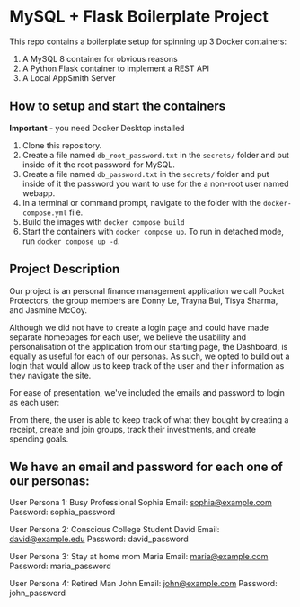# MySQL + Flask Boilerplate Project

This repo contains a boilerplate setup for spinning up 3 Docker containers: 
1. A MySQL 8 container for obvious reasons
1. A Python Flask container to implement a REST API
1. A Local AppSmith Server

## How to setup and start the containers
**Important** - you need Docker Desktop installed

1. Clone this repository.  
1. Create a file named `db_root_password.txt` in the `secrets/` folder and put inside of it the root password for MySQL. 
1. Create a file named `db_password.txt` in the `secrets/` folder and put inside of it the password you want to use for the a non-root user named webapp. 
1. In a terminal or command prompt, navigate to the folder with the `docker-compose.yml` file.  
1. Build the images with `docker compose build`
1. Start the containers with `docker compose up`.  To run in detached mode, run `docker compose up -d`. 

## Project Description
Our project is an personal finance management application we call Pocket Protectors, the group members are Donny Le, Trayna Bui, Tisya Sharma, and Jasmine McCoy.

Although we did not have to create a login page and could have made separate homepages for each user, we believe the usability and personalisation of the application from our starting page, the Dashboard, is equally as useful for each of our personas. As such, we opted to build out a login that would allow us to keep track of the user and their information as they navigate the site.

For ease of presentation, we've included the emails and password to login as each user:

From there, the user is able to keep track of what they bought by creating a receipt, create and join groups, track their investments, and create spending goals.

## We have an email and password for each one of our personas:

User Persona 1: Busy Professional Sophia
Email: sophia@example.com
Password: sophia_password

User Persona 2: Conscious College Student David
Email: david@example.edu
Password: david_password

User Persona 3: Stay at home mom Maria
Email: maria@example.com
Password: maria_password

User Persona 4: Retired Man John
Email: john@example.com
Password: john_password

